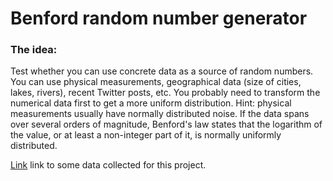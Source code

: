 # Benford random number generator

### The idea:
Test whether you can use concrete data as a source of random numbers. You can use physical measurements, geographical data (size of cities, lakes, rivers), recent Twitter posts, etc. You probably need to transform the numerical data first to get a more uniform distribution. Hint: physical measurements usually have normally distributed noise. If the data spans over several orders of magnitude, Benford's law states that the logarithm of the value, or at least a non-integer part of it, is normally uniformly distributed.

[Link](https://www.kaggle.com/datasets/thunderz/a-month-of-askreddit) link to some data collected for this project.
